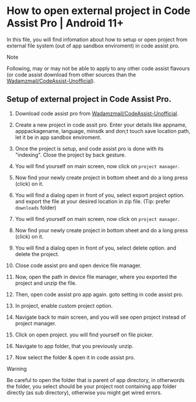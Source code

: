 # How to open external project in Code Assist Pro | Android 11+

In this file, you will find infomation about how to setup or open project from external file system (out of app sandbox enviroment) in code assist pro.

> [!NOTE]
> Following, may or may not be able to apply to any other code assist flavours (or code assist download from other sources than the [Wadamzmail/CodeAssist-Unofficial](https://github.com/Wadamzmail/CodeAssist-Unofficial)).

## Setup of external project in Code Assist Pro.

1) Download code assist pro from [Wadamzmail/CodeAssist-Unofficial](https://github.com/Wadamzmail/CodeAssist-Unofficial).

2) Create a new project in code assit pro. Enter your details like appname, apppackagename, language, minsdk and don;t touch save location path, let it be in app sandbox enviroment.

3) Once the project is setup, and code assist pro is done with its "indexing". Close the project by back gesture.

4) You will find yourself on main screen, now click on `project manager`.

5) Now find your newly create project in bottom sheet and do a long press (click) on it.

6) You will find a dialog open in front of you, select export project option. and export the file at your desired location in zip file. (Tip: prefer `downloads` folder)

7) You will find yourself on main screen, now click on `project manager`.

8) Now find your newly create project in bottom sheet and do a long press (click) on it.

9) You will find a dialog open in front of you, select delete option. and delete the project.

10) Close code assist pro and open device file manager.

11) Now, open the path in device file manager, where you exported the project and unzip the file.

12) Then, open code assist pro app again. goto setting in code assist pro.

13) In project, enable custom project option.

14) Navigate back to main screen, and you will see open project instead of project manager.

15) Click on open project. you will find yourself on file picker.

16) Navigate to app folder, that you previously unzip.

17) Now select the folder & open it in code assist pro.

> [!WARNING]
> Be careful to open the folder that is parent of app directory,
> in otherwords the folder, you select should be your project root containing app folder directly (as sub directory),
> otherwise you might get wired errors.
